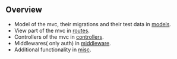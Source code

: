 ## Overview

 - Model of the mvc, their migrations and their test data in [models](./models).
 - View part of the mvc in [routes](./routes).
 - Controllers of the mvc in [controllers](./controllers).
 - Middlewares( only auth) in [middleware](./middleware).
 - Additional functionality in [misc](./misc).
 